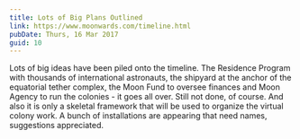 ```yaml
---
title: Lots of Big Plans Outlined
link: https://www.moonwards.com/timeline.html
pubDate: Thurs, 16 Mar 2017
guid: 10
---
```

Lots of big ideas have been piled onto the timeline. The Residence Program with thousands of international astronauts, the shipyard at the anchor of the equatorial tether complex, the Moon Fund to oversee finances and Moon Agency to run the colonies - it goes all over. Still not done, of course. And also it is only a skeletal framework that will be used to organize the virtual colony work. A bunch of installations are appearing that need names, suggestions appreciated.
